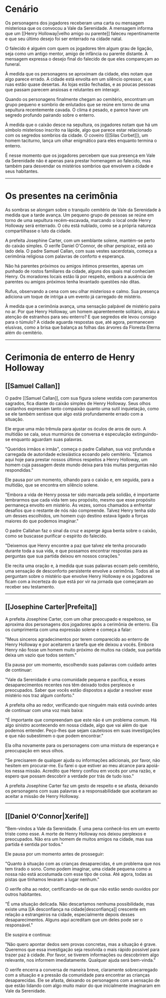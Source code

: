 # Cenário

Os personagens dos jogadores receberam uma carta ou mensagem misteriosa que os convocou a Vale da Serenidade. A mensagem informa que um [[Henry Holloway|velho amigo ou parente]] faleceu repentinamente e que seu último desejo foi ser enterrado na cidade natal.

O falecido é alguém com quem os jogadores têm algum grau de ligação, seja como um antigo mentor, amigo de infância ou parente distante. A mensagem expressa o desejo final do falecido de que eles compareçam ao funeral.

À medida que os personagens se aproximam da cidade, eles notam que algo parece errado. A cidade está envolta em um silêncio opressor, e as ruas estão quase desertas. As lojas estão fechadas, e as poucas pessoas que passam parecem ansiosas e relutantes em interagir.

Quando os personagens finalmente chegam ao cemitério, encontram um grupo pequeno e sombrio de enlutados que se reúne em torno de uma sepultura recentemente cavada. O clima é pesado, e parece haver um segredo profundo pairando sobre o enterro.

À medida que o caixão desce na sepultura, os jogadores notam que há um símbolo misterioso inscrito na lápide, algo que parece estar relacionado com os segredos sombrios da cidade. O coveiro ([[Silas Corbet]]), um homem taciturno, lança um olhar enigmático para eles enquanto termina o enterro.

É nesse momento que os jogadores percebem que sua presença em Vale da Serenidade não é apenas para prestar homenagem ao falecido, mas também para desvendar os mistérios sombrios que envolvem a cidade e seus habitantes.

---
# Os presentes na cerimônia

As sombras se alongam sobre o tranquilo cemitério de Vale da Serenidade à medida que a tarde avança. Um pequeno grupo de pessoas se reúne em torno de uma sepultura recém-escavada, marcando o local onde Henry Holloway será enterrado. O céu está nublado, como se a própria natureza compartilhasse o luto da cidade.

A prefeita Josephine Carter, com um semblante solene, mantém-se perto do caixão simples. O xerife Daniel O'Connor, de olhar perspicaz, está ao lado dela. O padre Samuel Callan, com suas vestes sacerdotais, começa a cerimônia religiosa com palavras de conforto e esperança.

Não há parentes próximos ou amigos íntimos presentes, apenas um punhado de rostos familiares da cidade, alguns dos quais mal conheciam Henry. Os moradores locais estão lá por respeito, embora a ausência de parentes ou amigos próximos tenha levantado questões não ditas.

Rufus, observando a cena com seu olhar misterioso e calmo. Sua presença adiciona um toque de intriga a um evento já carregado de mistério.

À medida que a cerimônia avança, uma sensação palpável de mistério paira no ar. Por que Henry Holloway, um homem aparentemente solitário, atraiu a atenção de estranhos para seu enterro? E que segredos ele levou consigo para o túmulo? A cidade aguarda respostas que, até agora, permanecem elusivas, como a brisa que balança as folhas das árvores da Floresta Eterna além do cemitério.


---

# Cerimonia de enterro de Henry Holloway

## [[Samuel Callan]]

O padre [[Samuel Callan]], com sua figura solene vestida com paramentos sagrados, fica diante do caixão simples de Henry Holloway. Seus olhos castanhos expressam tanto compaixão quanto uma sutil inquietação, como se ele também sentisse que algo está profundamente errado com a situação.

Ele ergue uma mão trêmula para ajustar os óculos de aros de ouro. A multidão se cala, seus murmúrios de conversa e especulação extinguindo-se enquanto aguardam suas palavras.

"Queridos irmãos e irmãs", começa o padre Callahan, sua voz profunda e carregada de autoridade eclesiástica ecoando pelo cemitério. "Estamos aqui hoje para prestar nossos últimos respeitos a Henry Holloway, um homem cuja passagem deste mundo deixa para trás muitas perguntas não respondidas."

Ele pausa por um momento, olhando para o caixão e, em seguida, para a multidão, que se encontra em silêncio solene.

"Embora a vida de Henry possa ter sido marcada pela solidão, é importante lembrarmos que cada vida tem seu propósito, mesmo que esse propósito permaneça envolto em mistério. Às vezes, somos chamados a enfrentar desafios que o restante de nós não compreende. Talvez Henry tenha sido um desses escolhidos, um homem cujo destino estava ligado a forças maiores do que podemos imaginar."

O padre Callahan faz o sinal da cruz e asperge água benta sobre o caixão, como se buscasse purificar o espírito do falecido.

"Deixemos que Henry encontre a paz que talvez ele tenha procurado durante toda a sua vida, e que possamos encontrar respostas para as perguntas que sua partida deixou em nossos corações."

Ele recita uma oração e, à medida que suas palavras ecoam pelo cemitério, uma sensação de desconforto persistente envolve a cerimônia. Todos ali se perguntam sobre o mistério que envolve Henry Holloway e os jogadores ficam com a incerteza do que está por vir na jornada que começaram ao receber seu testamento.

---
## [[Josephine Carter|Prefeita]]

A prefeita Josephine Carter, com um olhar preocupado e respeitoso, se aproxima dos personagens dos jogadores após a cerimônia de enterro. Ela os cumprimenta com uma expressão solene e começa a falar:

"Meus sinceros agradecimentos por terem comparecido ao enterro de Henry Holloway e por aceitarem a tarefa que ele deixou a vocês. Embora Henry não fosse um homem muito próximo de muitos na cidade, sua partida deixa um vazio que todos sentem."

Ela pausa por um momento, escolhendo suas palavras com cuidado antes de continuar:

"Vale da Serenidade é uma comunidade pequena e pacífica, e esses desaparecimentos recentes nos têm deixado todos perplexos e preocupados. Saber que vocês estão dispostos a ajudar a resolver esse mistério nos traz algum conforto."

A prefeita olha ao redor, verificando que ninguém mais está ouvindo antes de continuar com uma voz mais baixa:

"É importante que compreendam que este não é um problema comum. Há algo sinistro acontecendo em nossa cidade, algo que vai além do que podemos entender. Peço-lhes que sejam cautelosos em suas investigações e que não subestimem o que podem encontrar."

Ela olha novamente para os personagens com uma mistura de esperança e preocupação em seus olhos.

"Se precisarem de qualquer ajuda ou informações adicionais, por favor, não hesitem em procurar-me. Eu farei o que estiver ao meu alcance para apoiá-los nessa missão. Acredito que Henry confiou em vocês por uma razão, e espero que possam descobrir a verdade por trás de tudo isso."

A prefeita Josephine Carter faz um gesto de respeito e se afasta, deixando os personagens com suas palavras e a responsabilidade que aceitaram ao aceitar a missão de Henry Holloway.

---
## [[Daniel O'Connor|Xerife]]

"Bem-vindos a Vale da Serenidade. É uma pena conhecê-los em um evento triste como esse. A morte de Henry Holloway nos deixou perplexos e preocupados. Não era um homem de muitos amigos na cidade, mas sua partida é sentida por todos."

Ele pausa por um momento antes de prosseguir:

"Quanto à situação com as crianças desaparecidas, é um problema que nos tem tirado o sono. Como podem imaginar, uma cidade pequena como a nossa não está acostumada com esse tipo de coisa. Até agora, todas as pistas que tínhamos levaram a lugar nenhum."

O xerife olha ao redor, certificando-se de que não estão sendo ouvidos por outros habitantes.

"É uma situação delicada. Não descartamos nenhuma possibilidade, mas existe uma [[A desconfiança na cidade|desconfiança]] crescente em relação a estrangeiros na cidade, especialmente depois desses desaparecimentos. Alguns aqui acreditam que um deles pode ser o responsável."

Ele suspira e continua:

"Não quero apontar dedos sem provas concretas, mas a situação é grave. Queremos que essa investigação seja resolvida o mais rápido possível para trazer paz à cidade. Por favor, se tiverem informações ou descobrirem algo relevante, nos informem imediatamente. Qualquer ajuda será bem-vinda."

O xerife encerra a conversa de maneira breve, claramente sobrecarregado com a situação e a pressão da comunidade para encontrar as crianças desaparecidas. Ele se afasta, deixando os personagens com a sensação de que estão lidando com algo muito maior do que inicialmente imaginaram em Vale da Serenidade.